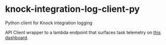 # knock-integration-log-client-py
Python client for Knock integration logging

API Client wrapper to a lambda endpoint that surfaces task telemetry on [this dashboard](https://dashboard.knockrentals.com/sync-tasks).
